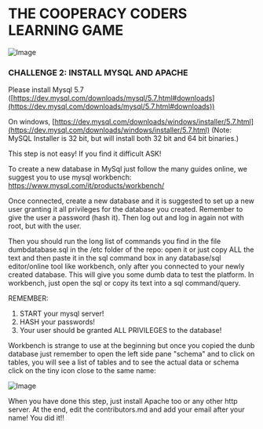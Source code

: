 # THE COOPERACY CODERS LEARNING GAME

![Image](/assets/image/github/image3.png)

### CHALLENGE 2: INSTALL MYSQL AND APACHE

Please install Mysql 5.7 ([https://dev.mysql.com/downloads/mysql/5.7.html#downloads](https://dev.mysql.com/downloads/mysql/5.7.html#downloads))

On windows, [https://dev.mysql.com/downloads/windows/installer/5.7.html](https://dev.mysql.com/downloads/windows/installer/5.7.html) (Note: MySQL Installer is 32 bit, but will install both 32 bit and 64 bit binaries.)

This step is not easy! If you find it difficult ASK!

To create a new database in MySql just
follow the many guides online, we suggest you
to use mysql workbench:
https://www.mysql.com/it/products/workbench/

Once connected, create a new database and
it is suggested to set up a new user granting it
all privileges for the database you created.
Remember to give the user a password (hash it).
Then log out and log in again not with root,
but with the user.

Then you should run the long list of commands
you find in the file dumbdatabase.sql in the
/etc folder of the repo: open it or just copy ALL
the text and then paste it in the sql command box
in any database/sql editor/online tool like
workbench, only after you connected to your newly
created database. This will give you some dumb data
to test the platform. In workbench, just open the sql
or copy its text into a sql command/query.

REMEMBER:

1. START your mysql server!
2. HASH your passwords!
3. Your user should be granted ALL PRIVILEGES
   to the database!

Workbench is strange to use at the beginning but
once you copied the dunb database just
remember to open the left side pane "schema"
and to click on tables, you will see a list of
tables and to see the actual data or schema
click on the tiny icon close to the same name:

![Image](assets/image/github/image4.png)

When you have done this step, just install Apache too
or any other http server.
At the end, edit the contributors.md
and add your email after your name! You did it!!
